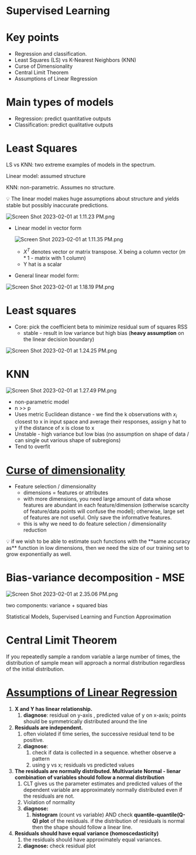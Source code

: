 # Supervised Learning

# Key points

- Regression and classification.
- Least Squares (LS) vs K-Nearest Neighbors (KNN)
- Curse of Dimensionality
- Central Limit Theorem
- Assumptions of Linear Regression

# Main types of models

- Regression: predict quantitative outputs
- Classification: predict qualitative outputs

# Least Squares

LS vs KNN: two extreme examples of models in the spectrum.

Linear model: assumed structure 

KNN: non-parametric. Assumes no structure.

<aside>
💡 The linear model makes huge assumptions about structure and yields stable but possibly inaccurate predictions.

</aside>

![Screen Shot 2023-02-01 at 1.11.23 PM.png](Supervised%20Learning%20ced8984fe6494977a7a39d430247a59d/Screen_Shot_2023-02-01_at_1.11.23_PM.png)

- Linear model in vector form
    
    ![Screen Shot 2023-02-01 at 1.11.35 PM.png](Supervised%20Learning%20ced8984fe6494977a7a39d430247a59d/Screen_Shot_2023-02-01_at_1.11.35_PM.png)
    
    - $X^T$ denotes vector or matrix transpose. X being a column vector ($m * 1$ - matrix with 1 column)
    - Y hat is a scalar
- General linear model form:

![Screen Shot 2023-02-01 at 1.18.19 PM.png](Supervised%20Learning%20ced8984fe6494977a7a39d430247a59d/Screen_Shot_2023-02-01_at_1.18.19_PM.png)

# L**east squares**

- Core: pick the coefficient beta to minimize residual sum of squares RSS
    - stable - result in low variance but high bias (**heavy assumption** on the linear decision boundary)

![Screen Shot 2023-02-01 at 1.24.25 PM.png](Supervised%20Learning%20ced8984fe6494977a7a39d430247a59d/Screen_Shot_2023-02-01_at_1.24.25_PM.png)

# KNN

![Screen Shot 2023-02-01 at 1.27.49 PM.png](Supervised%20Learning%20ced8984fe6494977a7a39d430247a59d/Screen_Shot_2023-02-01_at_1.27.49_PM.png)

- non-parametric model
- n >> p
- Uses metric Euclidean distance - we find the k observations with $x_i$ closest to x in input space and average their responses, assign y hat to y if the distance of x is close to x
- Unstable - high variance but low bias (no assumption on shape of data / can single out various shape of subregions)
- Tend to overfit

# **[Curse of dimensionality](https://www.youtube.com/watch?v=oTSj0TTDSPI)**

- Feature selection / dimensionality
    - dimensions  = features or attributes
    - with more dimensions, you need large amount of data whose features are abundant in each feature/dimension (otherwise scarcity of feature/data points will confuse the model); otherwise, large set of features are not useful. Only save the informative features.
    - this is why we need to do  feature selection / dimensionality reduction

<aside>
💡 if we wish to be able to estimate such functions with the **same accuracy as** function in low dimensions, then we need the size of our training set to grow exponentially as well.

</aside>

# Bias-variance decomposition -  MSE

![Screen Shot 2023-02-01 at 2.35.06 PM.png](Supervised%20Learning%20ced8984fe6494977a7a39d430247a59d/Screen_Shot_2023-02-01_at_2.35.06_PM.png)

two components: variance +  squared bias

Statistical Models, Supervised Learning and Function Approximation

# **Central Limit Theorem**

If you repeatedly sample a random variable a large number of times, the distribution of sample mean will approach a normal distribution regardless of the initial distribution. 

# **[Assumptions of Linear Regression](https://www.youtube.com/watch?v=-qXMA7mOecg)**

1. **X and Y has linear relationship. <MUST MEET>**
    1. **diagnose**: residual on y-axis , predicted value of y on x-axis; points should be symmetrically distributed around the line
2. **Residuals are independent. <MUST MEET>**
    1. often violated if time series, the successive residual tend to be positive. 
    2. **diagnose**: 
        1. check if data is collected in a sequence. whether observe a pattern
        2. using y vs x; residuals vs predicted values 
3. **The residuals are normally distributed. <NICE TO HAVE> Multivariate Normal - lienar combination of variables should follow a normal distribution**
    1. CLT gives us the parameter estimates and predicted values of the dependent variable are approximately normally distributed even if the residuals are not. 
    2. Violation of normality
    3. **diagnose:**
        1. **histogram** (count vs variable) AND check **quantile-quantile(Q-Q) plot** of the residuals. if the distribution of residuals is normal then the shape should follow a linear line. 
4. **Residuals should have equal variance (homoscedasticity)** **<less important>**
    1. the residuals should have approximately equal variances. 
    2. **diagnose:** check residual plot